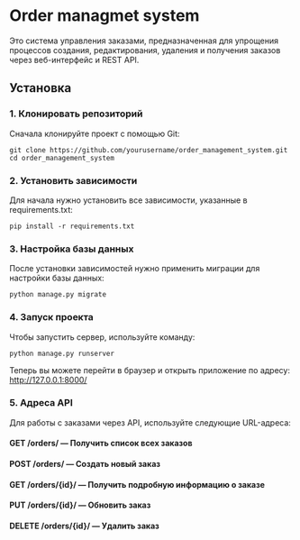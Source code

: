 # Order managmet system
Это система управления заказами, предназначенная для упрощения процессов создания, редактирования, удаления и получения заказов через веб-интерфейс и REST API.
## Установка
### 1. Клонировать репозиторий
Сначала клонируйте проект с помощью Git:
```
git clone https://github.com/yourusername/order_management_system.git
cd order_management_system
```
### 2. Установить зависимости
Для начала нужно установить все зависимости, указанные в requirements.txt:
```
pip install -r requirements.txt
```
### 3. Настройка базы данных
После установки зависимостей нужно применить миграции для настройки базы данных:
```
python manage.py migrate
```
### 4. Запуск проекта
Чтобы запустить сервер, используйте команду:
```
python manage.py runserver
```
Теперь вы можете перейти в браузер и открыть приложение по адресу:
http://127.0.0.1:8000/
### 5. Адреса API
Для работы с заказами через API, используйте следующие URL-адреса:

#### GET /orders/ — Получить список всех заказов
#### POST /orders/ — Создать новый заказ
#### GET /orders/{id}/ — Получить подробную информацию о заказе
#### PUT /orders/{id}/ — Обновить заказ
#### DELETE /orders/{id}/ — Удалить заказ
